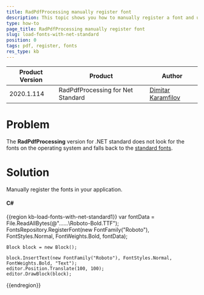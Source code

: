 ```yaml
---
title: RadPdfProcessing manually register font
description: This topic shows you how to manually register a font and use it in a PDF document with PdfProcessing.
type: how-to
page_title: RadPdfProcessing manually register font
slug: load-fonts-with-net-standard
position: 0
tags: pdf, register, fonts
res_type: kb
---
```


|Product Version|Product|Author|
|----|----|----|
|2020.1.114|RadPdfProcessing for Net Standard|[Dimitar Karamfilov](https://www.telerik.com/blogs/author/dimitar-karamfilov)|

# Problem

The __RadPdfProcessing__ version for .NET standard does not look for the fonts on the operating system and falls back to the [standard fonts](https://docs.telerik.com/devtools/document-processing/libraries/radpdfprocessing/concepts/fonts#standard-fonts).  

# Solution

Manually register the fonts in your application. 

#### __C#__

{{region kb-load-fonts-with-net-standard1}}
    var fontData = File.ReadAllBytes(@"..\..\..\Roboto-Bold.TTF");
    FontsRepository.RegisterFont(new FontFamily("Roboto"), FontStyles.Normal, FontWeights.Bold, fontData);

    Block block = new Block();

    block.InsertText(new FontFamily("Roboto"), FontStyles.Normal, FontWeights.Bold, "Text");
    editor.Position.Translate(100, 100);
    editor.DrawBlock(block);


{{endregion}}




